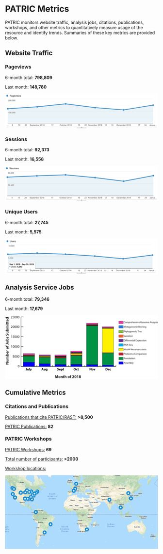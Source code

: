 # PATRIC Metrics
PATRIC monitors website traffic, analysis jobs, citations, publications, workshops, and other metrics to quantitatively measure usage of the resource and identify trends. Summaries of these key metrics are provided below. 

## Website Traffic

### Pageviews
6-month total: **798,809**   

Last month: **148,780**

![Pageviews 6 months](./images/pageviews_6_months_Jan2019.png)

### Sessions
6-month total: **92,373**   

Last month: **16,558** 

![Sessions 6 months](./images/sessions_6_months_Jan2019.png)

### Unique Users
6-month total: **27,745**   

Last month: **5,575**

![Users 6 months](./images/users_6_months_Jan2019.png)

## Analysis Service Jobs
6-month total: **79,346**   

Last month: **17,679**

![Service Jobs 6 months](./images/analysis_jobs_6_months_Dec2018.png)


## Cumulative Metrics

### Citations and Publications

[Publications that cite PATRIC/RAST:](https://scholar.google.com/citations?user=Ov91kMAAAAAJ&hl=en&authuser=1) **>8,500**

[PATRIC Publications:](https://patricbrc.org/webpage/website/publications.html) **82**

### PATRIC Workshops

[PATRIC Workshops:](https://patricbrc.org/webpage/website/workshops.html) **69**

[Total number of participants:](https://patricbrc.org/webpage/website/workshops.html) **>2000**

[Workshop locations:](https://patricbrc.org/webpage/website/workshops.html)

![PATRIC workshop locations](./images/workshop_map.png)


